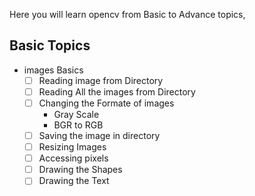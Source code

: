 Here you will learn opencv from Basic to Advance topics,

## Basic Topics


- images Basics 
    - [ ] Reading image from Directory 
    - [ ] Reading All the images from Directory
    - [ ] Changing the Formate of images 
        - Gray Scale 
        - BGR to RGB
    - [ ] Saving the image in directory 
    - [ ] Resizing Images
    - [ ] Accessing pixels
    - [ ] Drawing the Shapes 
    - [ ] Drawing the Text 
